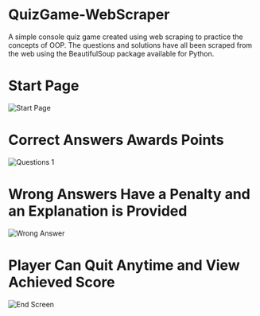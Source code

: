 # QuizGame-WebScraper
A simple console quiz game created using web scraping to practice the concepts of OOP. The questions and solutions have all been scraped from the web using the BeautifulSoup package available for Python.

# Start Page
![Start Page](https://github.com/SadmanShoumik/QuizGame-WebScraper/assets/101177954/26ae08c2-9eeb-4265-aeef-53db4e532804)

# Correct Answers Awards Points
![Questions 1](https://github.com/SadmanShoumik/QuizGame-WebScraper/assets/101177954/2e18ee52-3dc9-4f99-be36-5dda5c6c60e9)

# Wrong Answers Have a Penalty and an Explanation is Provided
![Wrong Answer](https://github.com/SadmanShoumik/QuizGame-WebScraper/assets/101177954/14a01cfe-1e87-4992-a828-aebed9d3f327)

# Player Can Quit Anytime and View Achieved Score
![End Screen](https://github.com/SadmanShoumik/QuizGame-WebScraper/assets/101177954/6900542d-3237-43e1-a79f-8c5a1fc7caf8)
